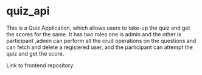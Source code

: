 # quiz_api
This is a Quiz Application, which allows users to take-up the quiz and get the scores for the same. It has two roles one is admin and the other is participant ,admin can perform all the crud operations on the questions and can fetch and delete a registered user, and the participant can attempt the quiz and get the score.

Link to frontend repository: 
